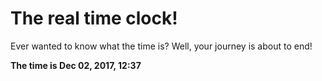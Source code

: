 # The real time clock!

Ever wanted to know what the time is? Well, your journey is about to end!

**The time is Dec 02, 2017, 12:37**